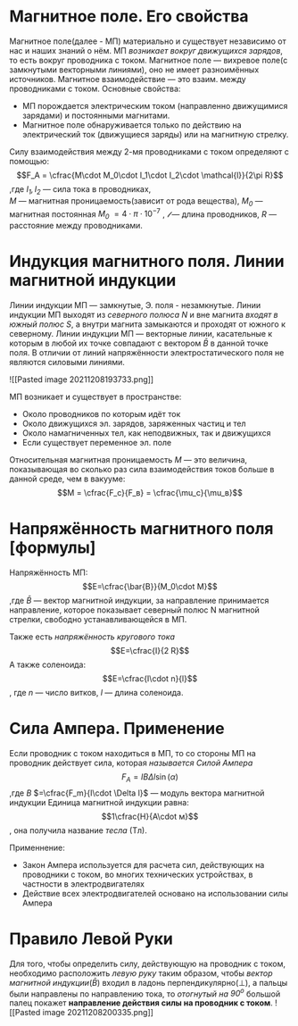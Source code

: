 # Магнитное поле. Его свойства
Магнитное поле(далее - МП) материально и существует независимо от нас и наших знаний о нём. 
МП *возникает вокруг движущихся зарядов*, то есть вокруг проводника с током.
Магнитное поле — вихревое поле(с замкнутыми векторными линиями), оно не имеет разноимённых источников.
Магнитное взаимодействие — это взаим. между проводниками с током.
Основные свойства:
- МП порождается электрическим током (направленно движущимися зарядами) и постоянными магнитами.
- Магнитное поле обнаруживается только по действию на электрический ток (движущиеся заряды) или на магнитную стрелку.

Силу взаимодействия между 2-мя проводниками с током определяют с помощью:
$$F_A = \cfrac{M\cdot M_0\cdot I_1\cdot I_2\cdot \mathcal{l}}{2\pi R}$$
,где *$I_1,I_2$* — сила тока в проводниках,  
*$М$* — магнитная проницаемость(зависит от рода вещества), 
*$М_0$* — магнитная постоянная *$М_0$* $=4\cdot \pi\cdot 10^{-7}$ , 
*$\mathcal{l}$* — длина проводников, 
*$R$* — расстояние между проводниками.


# Индукция магнитного поля. Линии магнитной индукции
Линии индукции МП — замкнутые, Э. поля - незамкнутые.
Линии индукции МП выходят из *северного полюса N* и вне магнита *входят в южный полюс S*, а внутри магнита замыкаются и проходят от южного к северному.
Линии индукции МП — векторные линии, касательные к которым в любой их точке совпадают с вектором *$\bar{B}$*  в данной точке поля. В отличии от линий напряжённости электростатического поля не являются силовыми линиями.

![[Pasted image 20211208193733.png]]

МП возникает и существует в пространстве:
- Около проводников по которым идёт ток
- Около движущихся эл. зарядов, заряженных частиц и тел
- Около намагниченных тел, как неподвижных, так и движущихся
- Если существует переменное эл. поле

Относительная магнитная проницаемость *$M$* — это величина, показывающая во сколько раз сила взаимодействия токов больше в данной среде, чем в вакууме:
$$M = \cfrac{F_c}{F_в} = \cfrac{\mu_c}{\mu_в}$$

# Напряжённость магнитного поля \[формулы]
Напряжённость МП:
$$E=\cfrac{\bar{B}}{M_0\cdot M}$$
,где *$\bar{B}$* — вектор магнитной индукции, за направление принимается направление, которое показывает северный полюс N магнитной стрелки, свободно устанавливающейся в МП.

Также есть *напряжённость кругового тока* 
$$E=\cfrac{I}{2 R}$$
А также соленоида:
$$E=\cfrac{I\cdot n}{l}$$
, где *$n$* — число витков,
*$l$* — длина соленоида.
# Сила Ампера. Применение
Если проводник с током находиться в МП, то со стороны МП на проводник действует сила, которая *называется Силой Ампера*
$$F_A = IB\Delta l\sin(\alpha)$$
,где 
*$B$* $=\cfrac{F_m}{I\cdot \Delta l}$ — модуль вектора магнитной индукции
Единица магнитной индукции равна:
$$1\cfrac{H}{A\cdot м}$$
, она получила название *тесла* (Тл).

Применнение:
- Закон Ампера используется для расчета сил, действующих на проводники с током, во многих технических устройствах, в частности в электродвигателях
- Действие всех электродвигателей основано на использовании силы Ампера

# Правило Левой Руки
Для того, чтобы определить силу, действующую на проводник с током, необходимо расположить *левую руку* таким образом, чтобы *вектор магнитной индукции*(*$\bar{B}$*) входил в ладонь перпендикулярно($\bot$), а пальцы были направлены по направлению тока, то *отогнутый на $90^o$* большой палец покажет **направление действия силы на проводник с током**. 
![[Pasted image 20211208200335.png]]